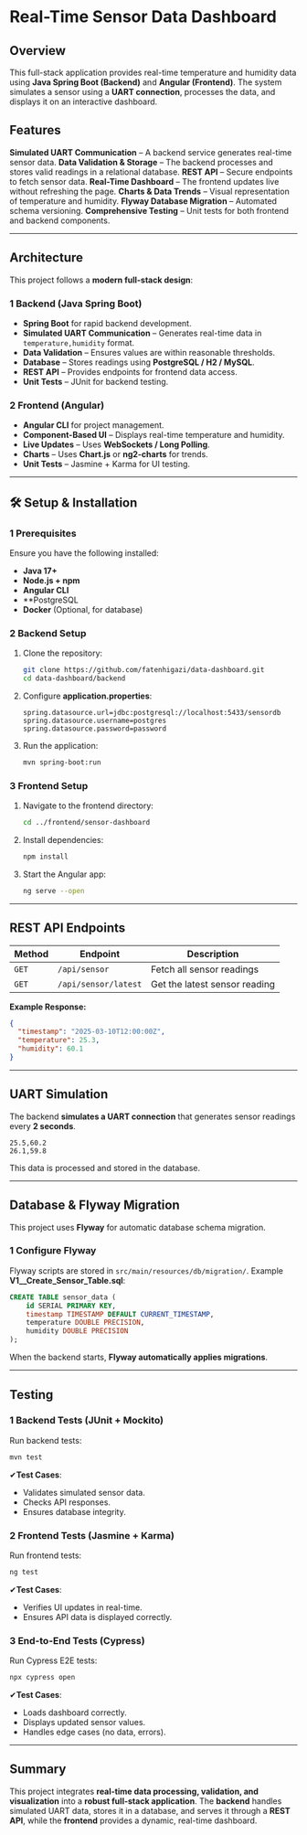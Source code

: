 # Real-Time Sensor Data Dashboard

##  Overview
This full-stack application provides real-time temperature and humidity data using **Java Spring Boot (Backend)** and **Angular (Frontend)**. The system simulates a sensor using a **UART connection**, processes the data, and displays it on an interactive dashboard.

##  Features
 **Simulated UART Communication** – A backend service generates real-time sensor data.
 **Data Validation & Storage** – The backend processes and stores valid readings in a relational database.
 **REST API** – Secure endpoints to fetch sensor data.
 **Real-Time Dashboard** – The frontend updates live without refreshing the page.
 **Charts & Data Trends** – Visual representation of temperature and humidity.
 **Flyway Database Migration** – Automated schema versioning.
 **Comprehensive Testing** – Unit tests for both frontend and backend components.

---

##  Architecture
This project follows a **modern full-stack design**:

### **1️ Backend (Java Spring Boot)**
- **Spring Boot** for rapid backend development.
- **Simulated UART Communication** – Generates real-time data in `temperature,humidity` format.
- **Data Validation** – Ensures values are within reasonable thresholds.
- **Database** – Stores readings using **PostgreSQL / H2 / MySQL**.
- **REST API** – Provides endpoints for frontend data access.
- **Unit Tests** – JUnit for backend testing.

### **2️ Frontend (Angular)**
- **Angular CLI** for project management.
- **Component-Based UI** – Displays real-time temperature and humidity.
- **Live Updates** – Uses **WebSockets / Long Polling**.
- **Charts** – Uses **Chart.js** or **ng2-charts** for trends.
- **Unit Tests** – Jasmine + Karma for UI testing.

---

## 🛠️ Setup & Installation

### **1️ Prerequisites**
Ensure you have the following installed:
- **Java 17+**
- **Node.js + npm**
- **Angular CLI**
- **PostgreSQL 
- **Docker** (Optional, for database)

### **2️ Backend Setup**
1. Clone the repository:
   ```bash
   git clone https://github.com/fatenhigazi/data-dashboard.git
   cd data-dashboard/backend
   ```
2. Configure **application.properties**:
   ```properties
   spring.datasource.url=jdbc:postgresql://localhost:5433/sensordb
   spring.datasource.username=postgres
   spring.datasource.password=password
   ```
3. Run the application:
   ```bash
   mvn spring-boot:run
   ```

### **3️ Frontend Setup**
1. Navigate to the frontend directory:
   ```bash
   cd ../frontend/sensor-dashboard
   ```
2. Install dependencies:
   ```bash
   npm install
   ```
3. Start the Angular app:
   ```bash
   ng serve --open
   ```

---

##  REST API Endpoints

| Method | Endpoint | Description |
|--------|------------|----------------------------|
| `GET`  | `/api/sensor` | Fetch all sensor readings |
| `GET`  | `/api/sensor/latest` | Get the latest sensor reading |


 **Example Response:**
```json
{
  "timestamp": "2025-03-10T12:00:00Z",
  "temperature": 25.3,
  "humidity": 60.1
}
```

---

##  UART Simulation
The backend **simulates a UART connection** that generates sensor readings every **2 seconds**.
```plaintext
25.5,60.2
26.1,59.8
```

This data is processed and stored in the database.

---

##  Database & Flyway Migration
This project uses **Flyway** for automatic database schema migration.

### **1️ Configure Flyway**
Flyway scripts are stored in `src/main/resources/db/migration/`.
Example **V1__Create_Sensor_Table.sql**:
```sql
CREATE TABLE sensor_data (
    id SERIAL PRIMARY KEY,
    timestamp TIMESTAMP DEFAULT CURRENT_TIMESTAMP,
    temperature DOUBLE PRECISION,
    humidity DOUBLE PRECISION
);
```
When the backend starts, **Flyway automatically applies migrations**.

---

## Testing

### **1️ Backend Tests (JUnit + Mockito)**
Run backend tests:
```bash
mvn test
```
✔**Test Cases**:
- Validates simulated sensor data.
- Checks API responses.
- Ensures database integrity.

### **2️ Frontend Tests (Jasmine + Karma)**
Run frontend tests:
```bash
ng test
```
✔**Test Cases**:
- Verifies UI updates in real-time.
- Ensures API data is displayed correctly.

### **3️ End-to-End Tests (Cypress)**
Run Cypress E2E tests:
```bash
npx cypress open
```
✔**Test Cases**:
- Loads dashboard correctly.
- Displays updated sensor values.
- Handles edge cases (no data, errors).

---

##  Summary
This project integrates **real-time data processing, validation, and visualization** into a **robust full-stack application**. The **backend** handles simulated UART data, stores it in a database, and serves it through a **REST API**, while the **frontend** provides a dynamic, real-time dashboard.



